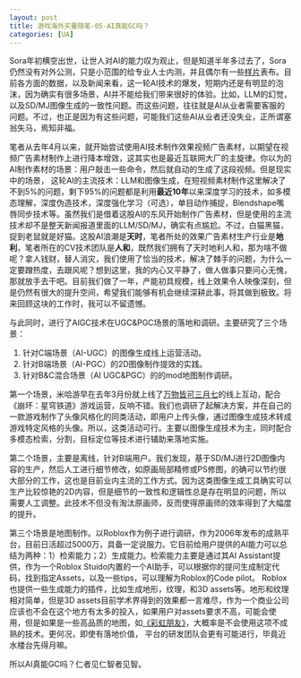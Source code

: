 ```yaml
---
layout: post
title: 游戏海外买量随笔-05-AI真能GC吗？
categories: [UA]
---
```


Sora年初横空出世，让世人对AI的能力叹为观止，但是知道半年多过去了，Sora仍然没有对外公测，只是小范围的给专业人士内测，并且偶尔有一些[样片](https://openai.com/index/sora/)表布。目前各方面的数据，以及新闻来看，这一轮AI技术的爆发，短期内还是有明显的泡沫，因为确实有很多场景，AI并不能给我们带来很好的体验。比如，LLM的幻觉，以及SD/MJ图像生成的一致性问题。而这些问题，往往就是AI从业者需要客服的问题。不过，也正是因为有这些问题，可能我们这些AI从业者还没失业，正所谓塞翁失马，焉知非福。

笔者从去年4月以来，就开始尝试使用AI技术制作效果视频广告素材，以期望在视频广告素材制作上进行降本增效，这其实也是最近互联网大厂的主旋律。你以为的AI制作素材的场景：用户敲击一些命令，然后就自动的生成了这段视频。但是现实中的场景， 这轮AI的主流技术：LLM和图像生成，在短视频素材制作这里解决了不到5%的问题，剩下95%的问题都是利用**最近10年**以来深度学习的技术，如多模态理解，深度伪造技术，深度强化学习（可选），单目动作捕捉，Blendshape嘴唇同步技术等。虽然我们是借着这股AI的东风开始制作广告素材，但是使用的主流技术却不是整天新闻报道里面的LLM/SD/MJ，确实有点尴尬。不过，白猫黑猫，捉到老鼠就是好猫。这股AI浪潮是**天时**，笔者所处的效果广告素材生产行业是**地利**，笔者所在的CV技术团队是**人和**，既然我们拥有了天时地利人和，那为啥不做呢？拿人钱财，替人消灾，我们使用了恰当的技术，解决了棘手的问题，为什么一定要蹭热度，去跟风呢？想到这里，我的内心又平静了，做人做事只要问心无愧，那就放手去干吧。目前我们做了一年，产能初具规模，线上效果令人映像深刻，但是仍然有很大的提升空间，希望我们能够有机会继续深耕此事，将其做到极致。将来回顾这块的工作时，我可以不留遗憾。

与此同时，进行了AIGC技术在UGC&PGC场景的落地和调研。主要研究了三个场景：

1. 针对C端场景（AI-UGC）的图像生成线上运营活动。
2. 针对B端场景（AI-PGC）的2D图像制作提效的实践。
3. 针对B&C混合场景（AI UGC&PGC）的的mod地图制作调研。

第一个场景，米哈游早在去年3月份就上线了[万物皆可三月七](https://www.sohu.com/a/671672960_121207965)的线上互动，配合《崩坏：星穹铁道》游戏运营，反响不错。我们也调研了起解决方案，并在自己的一款游戏制作了头像风格化的同类活动，即用户上传头像，通过图像生成技术转成游戏特定风格的头像。所以，这类活动可行。主要以图像生成技术为主，同时配合多模态检索，分割，目标定位等技术进行辅助来落地实施。

第二个场景，主要是离线，针对B端用户。我们发现，基于SD/MJ进行2D图像内容的生产，然后人工进行细节修改，如原画局部精修或PS修图，的确可以节约很大部分的工作，这也是目前业内主流的工作方式。因为这类图像生成工具确实可以生产比较惊艳的2D内容，但是细节的一致性和逻辑性总是存在明显的问题，所以需要人工调整。此技术不但没有淘汰原画师，反而使得原画师的效率得到了大幅度的提升。

第三个场景是地图制作。以Roblox作为例子进行调研，作为2006年发布的成熟平台，目前日活超过5000万，具备一定说服力。它目前给用户提供的AI能力可以总结为两种：1）检索能力；2）生成能力。检索能力主要是通过其AI Assistant提供，作为一个Roblox Stuido内置的一个AI助手，可以根据你的提问生成制定代码，找到指定Assets，以及一些tips，可以理解为Roblox的Code pilot。 Roblox也提供一些生成能力的插件，比如生成地形，纹理，和3D assets等。地形和纹理相对简单，但是3D assets目前学术界得到的效果都一言难尽，作为一个商业公司应该也不会在这个地方有太多的投入，如果用户对assets要求不高，可能会使用，但是如果是一些高品质的地图，如[《彩虹朋友》](https://www.roblox.com/games/7991339063/Rainbow-Friends)，大概率是不会使用这项不成熟的技术。更何况，即使有落地价值， 平台的研发团队会更有可能进行，毕竟近水楼台先得月嘛。



所以AI真能GC吗？仁者见仁智者见智。







